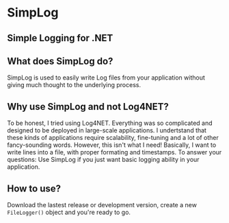 # SimpLog
## Simple Logging for .NET

## What does SimpLog do?
SimpLog is used to easily write Log files from your application without giving much thought to the underlying process.

## Why use SimpLog and not Log4NET?
To be honest, I tried using Log4NET. Everything was so complicated and designed to be deployed in large-scale applications. I undertstand that these kinds of applications require scalability, fine-tuning and a lot of other fancy-sounding words.
However, this isn't what I need! Basically, I want to write lines into a file, with proper formating and timestamps.
To answer your questions: Use SimpLog if you just want basic logging ability in your application.

## How to use?
Download the lastest release or development version, create a new `FileLogger()` object and you're ready to go.
